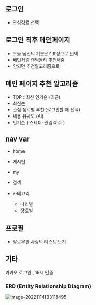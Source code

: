 ## 로그인

- 관심장르 선택



## 로그인 직후 메인페이지

- 오늘 당신의 기분은? 표정으로 선택
- 배민처럼 랜덤돌려 추천해줌
- 안되면 추천알고리즘으로



## 메인 페이지 추천 알고리즘

-  TOP : 최신 인기순 (최근)
-  최신순
- 관심 장르별 추천 (로그인할 때 선택)
- 내용 유사도 (AI)
- 인기순 ( 스테디: 관람객 수 )



## nav var

- home

- 게시판
- my
- 검색
- 카테고리
  - 나라별
  - 장르별



## 프로필

- 팔로우한 사람의 리스트 보기



## 기타

카카오 로그인 , 19세 인증



### ERD (Entity Relationship Diagram)



![image-20221114133118495](C:\Users\multicampus\AppData\Roaming\Typora\typora-user-images\image-20221114133118495.png)

